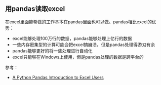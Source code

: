 ## 用pandas读取excel

在excel里面能够做的工作基本在pandas里面也可以做。pandas相比excel的优势：

- excel能够处理100万行的数据，pandas能够处理上亿行的数据
- 一些内存密集型的计算可能会把excel搞崩溃，但是pandas处理得游刃有余
- pandas能够更好的将一些处理进行自动化
- excel只能够在Windows上使用，但是pandas处理的数据是跨平台的



参考：

- [A Python Pandas Introduction to Excel Users](https://towardsdatascience.com/a-python-pandas-introduction-to-excel-users-1696d65604f6)
